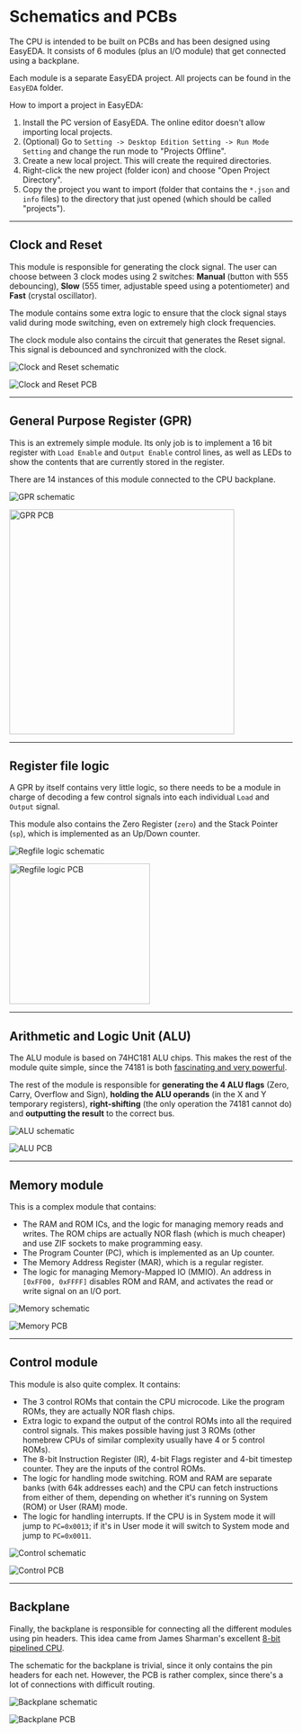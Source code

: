 # Schematics and PCBs

The CPU is intended to be built on PCBs and has been designed using EasyEDA. It consists of 6 modules (plus an I/O module) that get connected using a backplane.

Each module is a separate EasyEDA project. All projects can be found in the `EasyEDA` folder.

How to import a project in EasyEDA:
1. Install the PC version of EasyEDA. The online editor doesn't allow importing local projects.
2. (Optional) Go to `Setting -> Desktop Edition Setting -> Run Mode Setting` and change the run mode to "Projects Offline".
3. Create a new local project. This will create the required directories.
4. Right-click the new project (folder icon) and choose "Open Project Directory".
5. Copy the project you want to import (folder that contains the `*.json` and `info` files) to the directory that just opened (which should be called "projects").

***

## Clock and Reset
This module is responsible for generating the clock signal.
The user can choose between 3 clock modes using 2 switches: **Manual** (button with 555 debouncing), **Slow** (555 timer, adjustable speed using a potentiometer) and **Fast** (crystal oscillator).

The module contains some extra logic to ensure that the clock signal stays valid during mode switching, even on extremely high clock frequencies.

The clock module also contains the circuit that generates the Reset signal. This signal is debounced and synchronized with the clock.

![Clock and Reset schematic](https://github.com/p-rivero/CESC16/blob/main/Schematics/img/schematic/CLK%2BReset.svg?raw=true)

![Clock and Reset PCB](https://github.com/p-rivero/CESC16/blob/main/Schematics/img/pcb/CLK%2BReset.png?raw=true)

***

## General Purpose Register (GPR)
This is an extremely simple module. Its only job is to implement a 16 bit register with `Load Enable` and `Output Enable` control lines, as well as LEDs to show the contents that are currently stored in the register.

There are 14 instances of this module connected to the CPU backplane.

![GPR schematic](https://github.com/p-rivero/CESC16/blob/main/Schematics/img/schematic/GPR.svg?raw=true)

<img src="https://github.com/p-rivero/CESC16/blob/main/Schematics/img/pcb/GPR.png?raw=true" alt="GPR PCB" width="400"/>

***

## Register file logic
A GPR by itself contains very little logic, so there needs to be a module in charge of decoding a few control signals into each individual `Load` and `Output` signal.

This module also contains the Zero Register (`zero`) and the Stack Pointer (`sp`), which is implemented as an Up/Down counter.

![Regfile logic schematic](https://github.com/p-rivero/CESC16/blob/main/Schematics/img/schematic/RegfileLogic.svg?raw=true)

<img src="https://github.com/p-rivero/CESC16/blob/main/Schematics/img/pcb/RegfileLogic.png?raw=true" alt="Regfile logic PCB" width="250"/>

***

## Arithmetic and Logic Unit (ALU)
The ALU module is based on 74HC181 ALU chips. This makes the rest of the module quite simple, since the 74181 is both [fascinating and very powerful](http://www.righto.com/2017/03/inside-vintage-74181-alu-chip-how-it.html).

The rest of the module is responsible for **generating the 4 ALU flags** (Zero, Carry, Overflow and Sign), **holding the ALU operands** (in the X and Y temporary registers), **right-shifting** (the only operation the 74181 cannot do) and **outputting the result** to the correct bus.

![ALU schematic](https://github.com/p-rivero/CESC16/blob/main/Schematics/img/schematic/ALU.svg?raw=true)

![ALU PCB](https://github.com/p-rivero/CESC16/blob/main/Schematics/img/pcb/ALU.png?raw=true)

***

## Memory module

This is a complex module that contains: 
- The RAM and ROM ICs, and the logic for managing memory reads and writes. The ROM chips are actually NOR flash (which is much cheaper) and use ZIF sockets to make programming easy.
- The Program Counter (PC), which is implemented as an Up counter.
- The Memory Address Register (MAR), which is a regular register.
- The logic for managing Memory-Mapped IO (MMIO). An address in `[0xFF00, 0xFFFF]` disables ROM and RAM, and activates the read or write signal on an I/O port.

![Memory schematic](https://github.com/p-rivero/CESC16/blob/main/Schematics/img/schematic/Memory.svg?raw=true)

![Memory PCB](https://github.com/p-rivero/CESC16/blob/main/Schematics/img/pcb/Memory.png?raw=true)

***

## Control module

This module is also quite complex. It contains: 
- The 3 control ROMs that contain the CPU microcode. Like the program ROMs, they are actually NOR flash chips.
- Extra logic to expand the output of the control ROMs into all the required control signals. This makes possible having just 3 ROMs (other homebrew CPUs of similar complexity usually have 4 or 5 control ROMs).
- The 8-bit Instruction Register (IR), 4-bit Flags register and 4-bit timestep counter. They are the inputs of the control ROMs.
- The logic for handling mode switching. ROM and RAM are separate banks (with 64k addresses each) and the CPU can fetch instructions from either of them, depending on whether it's running on System (ROM) or User (RAM) mode.
- The logic for handling interrupts. If the CPU is in System mode it will jump to `PC=0x0013`; if it's in User mode it will switch to System mode and jump to `PC=0x0011`.


![Control schematic](https://github.com/p-rivero/CESC16/blob/main/Schematics/img/schematic/Control.svg?raw=true)

![Control PCB](https://github.com/p-rivero/CESC16/blob/main/Schematics/img/pcb/Control.png?raw=true)

***

## Backplane
Finally, the backplane is responsible for connecting all the different modules using pin headers. This idea came from James Sharman's excellent [8-bit pipelined CPU](https://www.youtube.com/playlist?list=PLFhc0MFC8MiCDOh3cGFji3qQfXziB9yOw).

The schematic for the backplane is trivial, since it only contains the pin headers for each net. However, the PCB is rather complex, since there's a lot of connections with difficult routing.

![Backplane schematic](https://github.com/p-rivero/CESC16/blob/main/Schematics/img/schematic/Backplane.svg?raw=true)

![Backplane PCB](https://github.com/p-rivero/CESC16/blob/main/Schematics/img/pcb/Backplane.png?raw=true)
